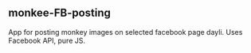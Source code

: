 ## monkee-FB-posting
App for posting monkey images on selected facebook page dayli.
Uses Facebook API, pure JS.
